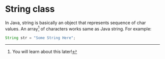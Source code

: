 # String class

In Java, string is basically an object that represents sequence of char values. An array[^1] of characters works same as Java string. For example:

```java
String str = "Some String Here";
```

[^1]: You will learn about this later!
